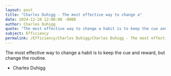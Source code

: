 ```yaml
---
layout: post
title: "Charles Duhigg - The most effective way to change a"
date: 2024-12-28 12:00:00 -0000
author: Charles Duhigg
quote: "The most effective way to change a habit is to keep the cue and reward, but change the routine."
subject: Efficiency
permalink: /Efficiency/Charles Duhigg/Charles Duhigg - The most effective way to change a
---
```


The most effective way to change a habit is to keep the cue and reward, but change the routine.

- Charles Duhigg
